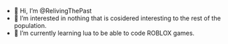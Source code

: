 - 👋 Hi, I’m @RelivingThePast
- 👀 I’m interested in nothing that is cosidered interesting to the rest of the population.
- 🌱 I’m currently learning lua to be able to code ROBLOX games.

<!---
RelivingThePast/RelivingThePast is a ✨ special ✨ repository because its `README.md` (this file) appears on your GitHub profile.
You can click the Preview link to take a look at your changes.
--->
